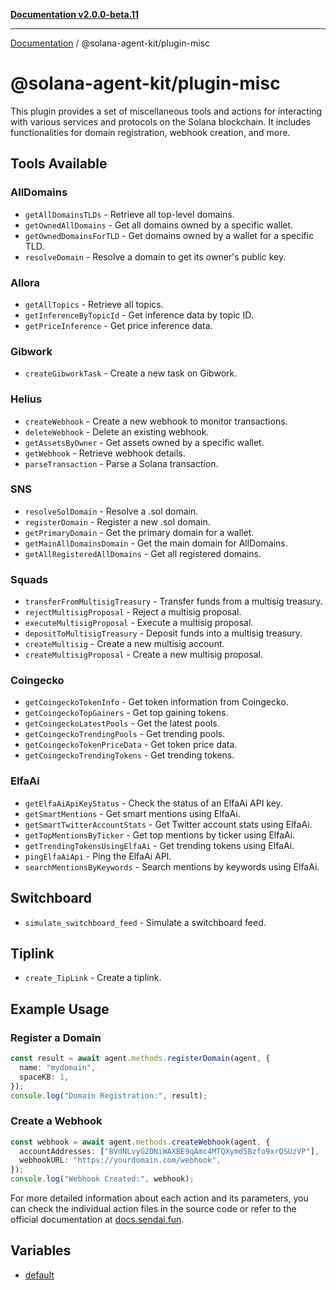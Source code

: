 [**Documentation v2.0.0-beta.11**](../../README.md)

***

[Documentation](../../README.md) / @solana-agent-kit/plugin-misc

# @solana-agent-kit/plugin-misc

This plugin provides a set of miscellaneous tools and actions for interacting with various services and protocols on the Solana blockchain. It includes functionalities for domain registration, webhook creation, and more.

## Tools Available

### AllDomains
- `getAllDomainsTLDs` - Retrieve all top-level domains.
- `getOwnedAllDomains` - Get all domains owned by a specific wallet.
- `getOwnedDomainsForTLD` - Get domains owned by a wallet for a specific TLD.
- `resolveDomain` - Resolve a domain to get its owner's public key.

### Allora
- `getAllTopics` - Retrieve all topics.
- `getInferenceByTopicId` - Get inference data by topic ID.
- `getPriceInference` - Get price inference data.

### Gibwork
- `createGibworkTask` - Create a new task on Gibwork.

### Helius
- `createWebhook` - Create a new webhook to monitor transactions.
- `deleteWebhook` - Delete an existing webhook.
- `getAssetsByOwner` - Get assets owned by a specific wallet.
- `getWebhook` - Retrieve webhook details.
- `parseTransaction` - Parse a Solana transaction.

### SNS
- `resolveSolDomain` - Resolve a .sol domain.
- `registerDomain` - Register a new .sol domain.
- `getPrimaryDomain` - Get the primary domain for a wallet.
- `getMainAllDomainsDomain` - Get the main domain for AllDomains.
- `getAllRegisteredAllDomains` - Get all registered domains.

### Squads
- `transferFromMultisigTreasury` - Transfer funds from a multisig treasury.
- `rejectMultisigProposal` - Reject a multisig proposal.
- `executeMultisigProposal` - Execute a multisig proposal.
- `depositToMultisigTreasury` - Deposit funds into a multisig treasury.
- `createMultisig` - Create a new multisig account.
- `createMultisigProposal` - Create a new multisig proposal.

### Coingecko
- `getCoingeckoTokenInfo` - Get token information from Coingecko.
- `getCoingeckoTopGainers` - Get top gaining tokens.
- `getCoingeckoLatestPools` - Get the latest pools.
- `getCoingeckoTrendingPools` - Get trending pools.
- `getCoingeckoTokenPriceData` - Get token price data.
- `getCoingeckoTrendingTokens` - Get trending tokens.

### ElfaAi
- `getElfaAiApiKeyStatus` - Check the status of an ElfaAi API key.
- `getSmartMentions` - Get smart mentions using ElfaAi.
- `getSmartTwitterAccountStats` - Get Twitter account stats using ElfaAi.
- `getTopMentionsByTicker` - Get top mentions by ticker using ElfaAi.
- `getTrendingTokensUsingElfaAi` - Get trending tokens using ElfaAi.
- `pingElfaAiApi` - Ping the ElfaAi API.
- `searchMentionsByKeywords` - Search mentions by keywords using ElfaAi.

## Switchboard
- `simulate_switchboard_feed` - Simulate a switchboard feed.

## Tiplink
- `create_TipLink` - Create a tiplink.

## Example Usage

### Register a Domain
```typescript
const result = await agent.methods.registerDomain(agent, {
  name: "mydomain",
  spaceKB: 1,
});
console.log("Domain Registration:", result);
```

### Create a Webhook
```typescript
const webhook = await agent.methods.createWebhook(agent, {
  accountAddresses: ["BVdNLvyG2DNiWAXBE9qAmc4MTQXymd5Bzfo9xrQSUzVP"],
  webhookURL: "https://yourdomain.com/webhook",
});
console.log("Webhook Created:", webhook);
```

For more detailed information about each action and its parameters, you can check the individual action files in the source code or refer to the official documentation at [docs.sendai.fun](https://docs.sendai.fun).

## Variables

- [default](variables/default.md)
